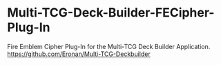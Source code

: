 # Multi-TCG-Deck-Builder-FECipher-Plug-In
Fire Emblem Cipher Plug-In for the Multi-TCG Deck Builder Application. https://github.com/Eronan/Multi-TCG-Deckbuilder

